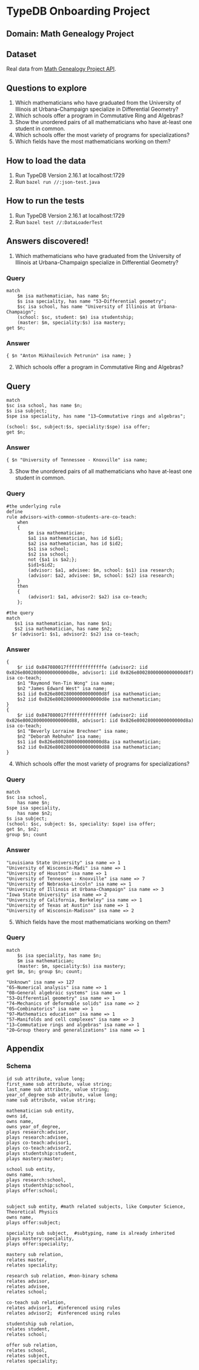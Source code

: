 # TypeDB Onboarding Project

## Domain: Math Genealogy Project

## Dataset

Real data from [Math Genealogy Project API](https://mathgenealogy.org:8000/api/v2/MGP/login).

## Questions to explore

1. Which mathematicians who have graduated from the University of Illinois at Urbana-Champaign specialize in Differential Geometry?
2. Which schools offer a program in Commutative Ring and Algebras?
3. Show the unordered pairs of all mathematicians who have at-least one student in common.
4. Which schools offer the most variety of programs for specializations?
5. Which fields have the most mathematicians working on them?
## How to load the data

1. Run TypeDB Version 2.16.1 at localhost:1729
2. Run `bazel run //:json-test.java`

## How to run the tests

1. Run TypeDB Version 2.16.1 at localhost:1729
2. Run `bazel test //:DataLoaderTest`

## Answers discovered!
1. Which mathematicians who have graduated from the University of Illinois at Urbana-Champaign specialize in Differential Geometry?
### Query
```
match
    $m isa mathematician, has name $n;
    $s isa speciality, has name "53—Differential geometry";
    $sc isa school, has name "University of Illinois at Urbana-Champaign";
    (school: $sc, student: $m) isa studentship;
    (master: $m, speciality:$s) isa mastery;
get $n;
```
### Answer
```
{ $n "Anton Mikhailovich Petrunin" isa name; }
```

2. Which schools offer a program in Commutative Ring and Algebras?
## Query
```
match
$sc isa school, has name $n;
$s isa subject;
$spe isa speciality, has name "13—Commutative rings and algebras";

(school: $sc, subject:$s, speciality:$spe) isa offer;
get $n;
```

### Answer
```
{ $n "University of Tennessee - Knoxville" isa name; 
```

3. Show the unordered pairs of all mathematicians who have at-least one student in common.

### Query
```
#the underlying rule
define 
rule advisors-with-common-students-are-co-teach:
    when
    {
        $m isa mathematician;
        $a1 isa mathematician, has id $id1;
        $a2 isa mathematician, has id $id2;
        $s1 isa school;
        $s2 isa school;
        not {$a1 is $a2;};
        $id1<$id2;
        (advisor: $a1, advisee: $m, school: $s1) isa research;
        (advisor: $a2, advisee: $m, school: $s2) isa research;
    }
    then
    {
        (advisor1: $a1, advisor2: $a2) isa co-teach;
    };
    
#the query
match
   $s1 isa mathematician, has name $n1;
   $s2 isa mathematician, has name $n2;
  $r (advisor1: $s1, advisor2: $s2) isa co-teach; 
```

### Answer
```
{
    $r iid 0x847080017ffffffffffffffe (advisor2: iid 0x826e80028000000000000d8e, advisor1: iid 0x826e80028000000000000d8f) isa co-teach;
    $n1 "Raymond Yen-Tin Wong" isa name;
    $n2 "James Edward West" isa name;
    $s1 iid 0x826e80028000000000000d8f isa mathematician;
    $s2 iid 0x826e80028000000000000d8e isa mathematician;
}
{
    $r iid 0x847080017fffffffffffffff (advisor2: iid 0x826e80028000000000000d88, advisor1: iid 0x826e80028000000000000d8a) isa co-teach;
    $n1 "Beverly Lorraine Brechner" isa name;
    $n2 "Deborah Rebhuhn" isa name;
    $s1 iid 0x826e80028000000000000d8a isa mathematician;
    $s2 iid 0x826e80028000000000000d88 isa mathematician;
}
```

4. Which schools offer the most variety of programs for specializations?

### Query
```
match
$sc isa school,
    has name $n;
$spe isa speciality,
    has name $n2;
$s isa subject;
(school: $sc, subject: $s, speciality: $spe) isa offer;
get $n, $n2;
group $n; count
```
### Answer
```
"Louisiana State University" isa name => 1
"University of Wisconsin-Madi" isa name => 1
"University of Houston" isa name => 1
"University of Tennessee - Knoxville" isa name => 7
"University of Nebraska-Lincoln" isa name => 1
"University of Illinois at Urbana-Champaign" isa name => 3
"Iowa State University" isa name => 2
"University of California, Berkeley" isa name => 1
"University of Texas at Austin" isa name => 1
"University of Wisconsin-Madison" isa name => 2
```

5. Which fields have the most mathematicians working on them?

### Query
```
match 
    $s isa speciality, has name $n;
    $m isa mathematician;
    (master: $m, speciality:$s) isa mastery;
get $m, $n; group $n; count; 
```

```
"Unknown" isa name => 127
"65—Numerical analysis" isa name => 1
"08—General algebraic systems" isa name => 1
"53—Differential geometry" isa name => 1
"74—Mechanics of deformable solids" isa name => 2
"05—Combinatorics" isa name => 1
"97—Mathematics education" isa name => 1
"57—Manifolds and cell complexes" isa name => 3
"13—Commutative rings and algebras" isa name => 1
"20—Group theory and generalizations" isa name => 1
```

## Appendix
### Schema

```
id sub attribute, value long;
first_name sub attribute, value string;
last_name sub attribute, value string;
year_of_degree sub attribute, value long;
name sub attribute, value string;

mathematician sub entity,
owns id,
owns name,   
owns year_of_degree,
plays research:advisor,
plays research:advisee,
plays co-teach:advisor1,
plays co-teach:advisor2,
plays studentship:student,
plays mastery:master;

school sub entity,
owns name,
plays research:school,
plays studentship:school,
plays offer:school;


subject sub entity, #math related subjects, like Computer Science, Theoretical Physics
owns name,
plays offer:subject;

speciality sub subject,  #subtyping, name is already inherited
plays mastery:speciality,
plays offer:speciality;

mastery sub relation,
relates master,
relates speciality;

research sub relation, #non-binary schema
relates advisor,
relates advisee,
relates school;

co-teach sub relation,
relates advisor1,  #inferenced using rules
relates advisor2;  #inferenced using rules

studentship sub relation,
relates student,
relates school;

offer sub relation,
relates school,
relates subject,
relates speciality;
```
